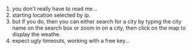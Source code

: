 1. you don't really have to read me...
2. starting location selected by ip.
3. but if you do, then you can either search for a city by typing the city name on the search box or zoom in on a city, then click on the map to display the weathe.
4. expect ugly timeouts, working with a free key...
   
   
